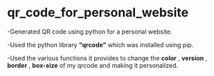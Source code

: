 # qr_code_for_personal_website
-Generated QR code using python for a personal website.

-Used the python library **"qrcode"** which was installed using pip.

-Used the various functions it provides to change the **color** , **version** , **border** , **box-size** of my qrcode and making it personalized.

